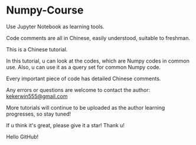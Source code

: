 # Numpy-Course
Use Jupyter Notebook as learning tools.

Code comments are all in Chinese, easily understood, suitable to freshman.

This is a Chinese tutorial.

In this tutorial, u can look at the codes, which are Numpy codes in common use. Also, u can use it as a query set for common Numpy code.

Every important piece of code has detailed Chinese comments.

Any errors or questions are welcome to contact the author: kekerwin555@gmail.com

More tutorials will continue to be uploaded as the author learning progresses, so stay tuned!

If u think it's great, please give it a star! Thank u!

Hello GitHub!

